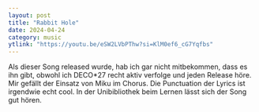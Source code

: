 ```yaml
---
layout: post
title: "Rabbit Hole"
date: 2024-04-24
category: music
ytlink: "https://youtu.be/eSW2LVbPThw?si=KlM0ef6_cG7Yqfbs"
---
```


Als dieser Song released wurde, hab ich gar nicht mitbekommen, dass es ihn gibt, obwohl ich DECO*27 recht aktiv verfolge
und jeden Release höre. Mir gefällt der Einsatz von Miku im Chorus. Die Punctuation der Lyrics ist irgendwie echt cool.
In der Unibibliothek beim Lernen lässt sich der Song gut hören. 